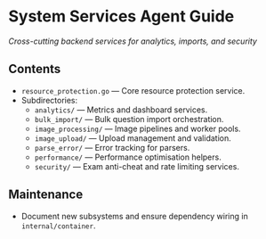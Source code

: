 # System Services Agent Guide
*Cross-cutting backend services for analytics, imports, and security*

## Contents
- `resource_protection.go` — Core resource protection service.
- Subdirectories:
  - `analytics/` — Metrics and dashboard services.
  - `bulk_import/` — Bulk question import orchestration.
  - `image_processing/` — Image pipelines and worker pools.
  - `image_upload/` — Upload management and validation.
  - `parse_error/` — Error tracking for parsers.
  - `performance/` — Performance optimisation helpers.
  - `security/` — Exam anti-cheat and rate limiting services.

## Maintenance
- Document new subsystems and ensure dependency wiring in `internal/container`.

